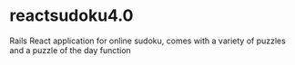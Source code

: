 # reactsudoku4.0
Rails React application for online sudoku, comes with a variety of puzzles and a puzzle of the day function

